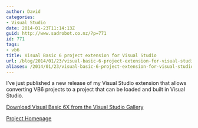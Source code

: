 ```yaml
---
author: David
categories:
- Visual Studio
date: 2014-01-23T11:14:13Z
guid: http://www.sadrobot.co.nz/?p=771
id: 771
tags:
- vb6
title: Visual Basic 6 project extension for Visual Studio
url: /blog/2014/01/23/visual-basic-6-project-extension-for-visual-studio/
aliases: /2014/01/23/visual-basic-6-project-extension-for-visual-studio/
---
```


I’ve just published a new release of my Visual Studio extension that allows converting VB6 projects to a project that can be loaded and built in Visual Studio.

<a href="http://visualstudiogallery.msdn.microsoft.com/0abaccb5-76a1-4022-9e0e-f6832c621162" target="_blank">Download Visual Basic 6X from the Visual Studio Gallery</a>

<a href="https://vb6x.codeplex.com/" target="_blank">Project Homepage</a>